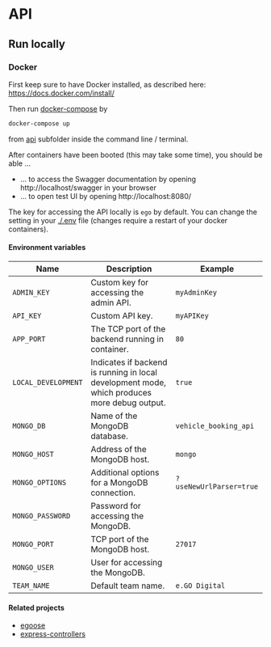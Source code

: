 # API

## Run locally

### Docker

First keep sure to have Docker installed, as described here: https://docs.docker.com/install/

Then run [docker-compose](https://docs.docker.com/compose/) by

```bash
docker-compose up
```

from [api](./) subfolder inside the command line / terminal.

After containers have been booted (this may take some time), you should be able ...

* ... to access the Swagger documentation by opening http://localhost/swagger in your browser
* ... to open test UI by opening http://localhost:8080/

The key for accessing the API locally is `ego` by default. You can change the setting in your [./.env](.env) file (changes require a restart of your docker containers).

#### Environment variables

| Name | Description | Example |
|---|---|---|
| `ADMIN_KEY` | Custom key for accessing the admin API. | `myAdminKey` |
| `API_KEY` | Custom API key. | `myAPIKey` |
| `APP_PORT` | The TCP port of the backend running in container. | `80` |
| `LOCAL_DEVELOPMENT` | Indicates if backend is running in local development mode, which produces more debug output. | `true` |
| `MONGO_DB` | Name of the MongoDB database. | `vehicle_booking_api` |
| `MONGO_HOST` | Address of the MongoDB host. | `mongo` |
| `MONGO_OPTIONS` | Additional options for a MongoDB connection. | `?useNewUrlParser=true` |
| `MONGO_PASSWORD` | Password for accessing the MongoDB. |  |
| `MONGO_PORT` | TCP port of the MongoDB host. | `27017` |
| `MONGO_USER` | User for accessing the MongoDB. |  |
| `TEAM_NAME` | Default team name. | `e.GO Digital` |

#### Related projects

* [egoose](https://github.com/egodigital/egoose)
* [express-controllers](https://github.com/egodigital/express-controllers)
